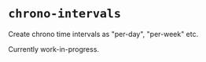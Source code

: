# `chrono-intervals`

Create chrono time intervals as "per-day", "per-week" etc.

Currently work-in-progress.
